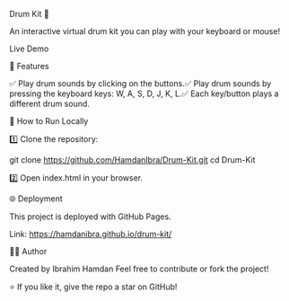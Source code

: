 Drum Kit 🎵

An interactive virtual drum kit you can play with your keyboard or mouse!

Live Demo

📖 Features

✅ Play drum sounds by clicking on the buttons.✅ Play drum sounds by pressing the keyboard keys: W, A, S, D, J, K, L.✅ Each key/button plays a different drum sound.

🚀 How to Run Locally

1️⃣ Clone the repository:

git clone https://github.com/HamdanIbra/Drum-Kit.git
cd Drum-Kit

2️⃣ Open index.html in your browser.

🌐 Deployment

This project is deployed with GitHub Pages.

Link: https://hamdanibra.github.io/drum-kit/

👨‍💻 Author

Created by Ibrahim Hamdan Feel free to contribute or fork the project!

⭐ If you like it, give the repo a star on GitHub!

